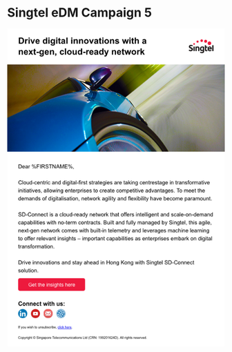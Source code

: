 # Singtel eDM Campaign 5
![](https://github.com/gbjack/Singtel-eDM-Campaign-5/blob/master/Screenshot.png)

